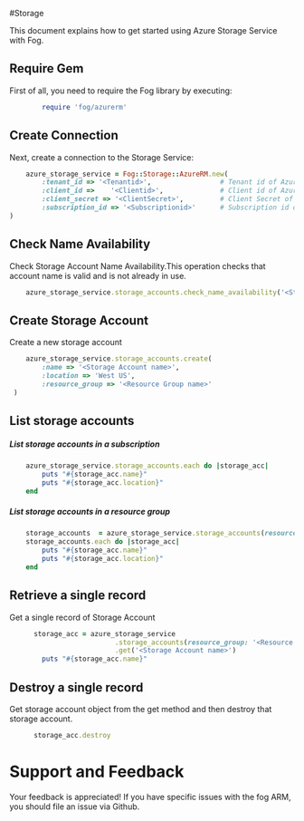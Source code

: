 #Storage

This document explains how to get started using Azure Storage Service with Fog.

## Require Gem 

First of all, you need to require the Fog library by executing:

```ruby
        require 'fog/azurerm'
```

## Create Connection

Next, create a connection to the Storage Service:

```ruby
    azure_storage_service = Fog::Storage::AzureRM.new(
        :tenant_id => '<Tenantid>',                 # Tenant id of Azure Active Directory Application
        :client_id =>    '<Clientid>',              # Client id of Azure Active Directory Application
        :client_secret => '<ClientSecret>',         # Client Secret of Azure Active Directory Application
        :subscription_id => '<Subscriptionid>'      # Subscription id of an Azure Account
)
```
## Check Name Availability 

Check Storage Account Name Availability.This operation checks that account name is valid and is not already in use.

```ruby
    azure_storage_service.storage_accounts.check_name_availability('<Storage Account name>')
```

## Create Storage Account

Create a new storage account

```ruby
    azure_storage_service.storage_accounts.create(
        :name => '<Storage Account name>',
        :location => 'West US',
        :resource_group => '<Resource Group name>'
 )
```
## List storage accounts

##### List storage accounts in a subscription

```ruby
    azure_storage_service.storage_accounts.each do |storage_acc|
        puts "#{storage_acc.name}"
        puts "#{storage_acc.location}"
    end
```
##### List storage accounts in a resource group

```ruby
    storage_accounts  = azure_storage_service.storage_accounts(resource_group: '<Resource Group name>')
    storage_accounts.each do |storage_acc|
        puts "#{storage_acc.name}"
        puts "#{storage_acc.location}"
    end
```

## Retrieve a single record

Get a single record of Storage Account

```ruby
      storage_acc = azure_storage_service
                          .storage_accounts(resource_group: '<Resource Group name>')
                          .get('<Storage Account name>')
        puts "#{storage_acc.name}"
```

## Destroy a single record

Get storage account object from the get method and then destroy that storage account.

```ruby
      storage_acc.destroy
```

# Support and Feedback
Your feedback is appreciated! If you have specific issues with the fog ARM, you should file an issue via Github.




